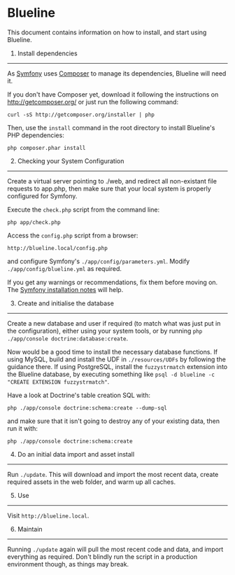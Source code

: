 Blueline
========================

This document contains information on how to install, and start using Blueline.


1) Install dependencies
----------------------------------

As [Symfony][1] uses [Composer][2] to manage its dependencies, Blueline will need it.

If you don't have Composer yet, download it following the instructions on http://getcomposer.org/
or just run the following command:

    curl -sS http://getcomposer.org/installer | php

Then, use the `install` command in the root directory to install Blueline's PHP dependencies:

    php composer.phar install


2) Checking your System Configuration
-------------------------------------

Create a virtual server pointing to ./web, and redirect all non-existant file requests to app.php,
then make sure that your local system is properly configured for Symfony.

Execute the `check.php` script from the command line:

    php app/check.php

Access the `config.php` script from a browser:

    http://blueline.local/config.php

and configure Symfony's `./app/config/parameters.yml`. Modify `./app/config/blueline.yml` as required.

If you get any warnings or recommendations, fix them before moving on.
The [Symfony installation notes][3] will help.


3) Create and initialise the database
-------------------------------------
Create a new database and user if required (to match what was just put in the configuration),
either using your system tools, or by running `php ./app/console doctrine:database:create`.

Now would be a good time to install the necessary database functions. If using MySQL, build
and install the UDF in `./resources/UDFs` by following the guidance there. 
If using PostgreSQL, install the `fuzzystrmatch` extension into the Blueline database, by
executing something like `psql -d blueline -c "CREATE EXTENSION fuzzystrmatch"`.

Have a look at Doctrine's table creation SQL with:

    php ./app/console doctrine:schema:create --dump-sql

and make sure that it isn't going to destroy any of your existing data, then run it with:

    php ./app/console doctrine:schema:create


4) Do an initial data import and asset install
-------------------------------------
Run `./update`.
This will download and import the most recent data, create required assets in the web folder, and
warm up all caches.


5) Use
-------------------------------------
Visit `http://blueline.local`.


6) Maintain
-------------------------------------
Running `./update` again will pull the most recent code and data, and import everything as required.
Don't blindly run the script in a production environment though, as things may break.


[1]:  http://symfony.com/
[2]:  http://getcomposer.org/
[3]:  http://symfony.com/doc/current/book/installation.html